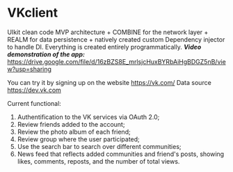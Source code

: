 # VKclient
UIkit clean code MVP architecture + COMBINE for the network layer + REALM for data persistence + natively created custom Dependency injector to handle DI. Everything is created entirely programmatically.
**_Video demonstration of the app:_**
https://drive.google.com/file/d/16zBZS8E_mrlsjcHuxBYRbAiHgBDGZ5nB/view?usp=sharing

You can try it by signing up on the website https://vk.com/ 
Data source https://dev.vk.com

Current functional:
1) Authentification to the VK services via OAuth 2.0;
2) Review friends added to the account;
3) Review the photo album of each friend;
4) Review group where the user participated;
5) Use the search bar to search over different communities;
6) News feed that reflects added communities and friend's posts, showing likes, comments, reposts, and the number of total views.
